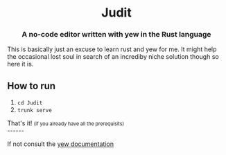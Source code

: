 <h1 align="center">Judit</h1>

<h3 align="center">A no-code editor written with yew in the Rust language</h3>

<p>This is basically just an excuse to learn rust and yew for me. It might help the occasional lost soul in search of an incrediby niche solution though so here it is.</p>

<h2 style="font-weight: bold;">How to run</h2>
<ol>
    <li><code>cd Judit</code></li>
    <li><code>trunk serve</code></li>
</ol>
That's it! <span style="font-size: 80%; margin">(if you already have all the prerequisits)</span><br>
------
<p>If not consult the <a href="https://yew.rs/docs/0.19.0/getting-started/introduction">yew documentation</a></p>
